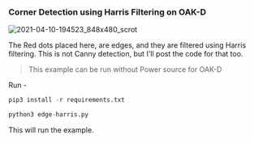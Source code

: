 ### Corner Detection using Harris Filtering on OAK-D

![2021-04-10-194523_848x480_scrot](https://user-images.githubusercontent.com/67831664/114272918-aa894880-9a35-11eb-92c6-a51af9246ab9.png)

The Red dots placed here, are edges, and they are filtered using Harris filtering. This is not Canny detection, but I'll post
the code for that too.

> This example can be run without Power source for OAK-D

Run - 
```python
pip3 install -r requirements.txt

python3 edge-harris.py
```

This will run the example.
